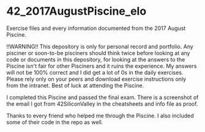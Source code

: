 # 42_2017AugustPiscine_elo
Exercise files and every information documented from the 2017 August Piscine.

!!WARNING!!
This depository is only for personal record and portfolio. Any pisciner or soon-to-be pisciners should think twice before looking at any code or documents in this depository, for looking at the answers to the Piscine isn't fair for other Pisciners and it ruins the experience. My answers will not be 100% correct and I did get a lot of 0s in the daily exercises.
Please rely only on your peers and download exercise instructions only from the intranet. Best of luck at attending the Piscine.



I completed this Piscine and passed the final exam. There is a screenshot of the email I got from 42SiliconValley in the cheatsheets and info file as proof.

Thanks to every friend who helped me through the Piscine. I also included some of their code in the repo as well.
